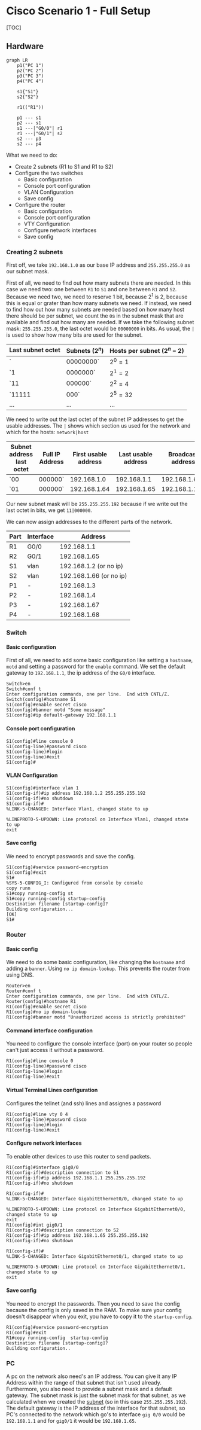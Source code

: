 # Cisco Scenario 1 - Full Setup

[TOC]

## Hardware

```mermaid
graph LR
	p1("PC 1")
	p2("PC 2")
	p3("PC 3")
	p4("PC 4")
	
	s1{"S1"}
	s2{"S2"}
	
	r1(("R1"))
	
	p1 --- s1
	p2 --- s1
	s1 ---|"G0/0"| r1
	r1 ---|"G0/1"| s2
	s2 --- p3
	s2 --- p4
```

What we need to do:

* Create 2 subnets (R1 to S1 and R1 to S2)
* Configure the two switches
  * Basic configuration
  * Console port configuration
  * VLAN Configuration
  * Save config
* Configure the router
  * Basic configuration
  * Console port configuration
  * VTY Configuration
  * Configure network interfaces
  * Save config

### Creating 2 subnets

First off, we take `192.168.1.0` as our base IP address and `255.255.255.0` as our subnet mask.

First of all, we need to find out how many subnets there are needed. In this case we need two: one between `R1` to `S1` and one between `R1` and `S2`. Because we need two, we need to reserve 1 bit, because $2^1$ is 2, because this is equal or grater than how many subnets we need. If instead, we need to find how out how many subnets are needed based on how many host there should be per subnet, we count the `0`s in the subnet mask that are available and find out how many are needed. If we take the following subnet mask: `255.255.255.0`, the last octet would be `00000000` in bits. As usual, the `|` is used to show how many bits are used for the subnet.

| Last subnet octet | Subnets ($2^n$) | Hosts per subnet ($2^n - 2$) |
| ----------------- | --------------- | ---------------------------- |
| `|00000000`       | $2^0 = 1$       | $2^8 - 2 = 254$              |
| `1|0000000`       | $2^1=2$         | $2^7 - 2 = 126$              |
| `11|000000`       | $2^2 = 4$       | $2^6 - 2 = 62$               |
| `11111|000`       | $2^5 = 32$      | $2^3 - 6$                    |
| $\dots$           | $\dots$         | $\dots$                      |

We need to write out the last octet of the subnet IP addresses to get the usable addresses. The `|` shows which section us used for the network and which for the hosts: `network|host`

| Subnet address last octet | Full IP Address | First usable address | Last usable address | Broadcast address |
| ------------------------- | --------------- | -------------------- | ------------------- | ----------------- |
| `00|000000`               | 192.168.1.0     | 192.168.1.1          | 192.168.1.62        | 192.168.1.63      |
| `01|000000`               | 192.168.1.64    | 192.168.1.65         | 192.168.1.126       | 192.168.1.127     |

Our new subnet mask will be `255.255.255.192` because if we write out the last octet in bits, we get `11|000000`.

We can now assign addresses to the different parts of the network.

| Part | Interface | Address                 |
| ---- | --------- | ----------------------- |
| R1   | G0/0      | 192.168.1.1             |
| R2   | G0/1      | 192.168.1.65            |
| S1   | vlan      | 192.168.1.2 (or no ip)  |
| S2   | vlan      | 192.168.1.66 (or no ip) |
| P1   | -         | 192.168.1.3             |
| P2   | -         | 192.168.1.4             |
| P3   | -         | 192.168.1.67            |
| P4   | -         | 192.168.1.68            |

### Switch

#### Basic configuration

First of all, we need to add some basic configuration like setting a `hostname`, `motd` and setting a password for the `enable` command. We set the default gateway to `192.168.1.1`, the ip address of the `G0/0` interface.

```cisco
Switch>en
Switch#conf t
Enter configuration commands, one per line.  End with CNTL/Z.
Switch(config)#hostname S1
S1(config)#enable secret cisco
S1(config)#banner motd "Some message"
S1(config)#ip default-gateway 192.168.1.1
```

#### Console port configuration

```cisco
S1(config)#line console 0
S1(config-line)#password cisco
S1(config-line)#login
S1(config-line)#exit
S1(config)#
```

#### VLAN Configuration

```cisco
S1(config)#interface vlan 1
S1(config-if)#ip address 192.168.1.2 255.255.255.192
S1(config-if)#no shutdown
S1(config-if)#
%LINK-5-CHANGED: Interface Vlan1, changed state to up

%LINEPROTO-5-UPDOWN: Line protocol on Interface Vlan1, changed state to up
exit
```

#### Save config

We need to encrypt passwords and save the config.

```cisco
S1(config)#service password-encryption
S1(config)#exit
S1#
%SYS-5-CONFIG_I: Configured from console by console
copy runn
S1#copy running-config st
S1#copy running-config startup-config 
Destination filename [startup-config]? 
Building configuration...
[OK]
S1#
```

### Router

#### Basic config

We need to do some basic configuration, like changing the `hostname` and adding a `banner`. Using `no ip domain-lookup`. This prevents the router from using DNS.

```cisco
Router>en
Router#conf t
Enter configuration commands, one per line.  End with CNTL/Z.
Router(config)#hostname R1
R1(config)#enable secret cisco
R1(config)#no ip domain-lookup
R1(config)#banner motd "Unauthorized access is strictly prohibited"
```

#### Command interface configuration

You need to configure the console interface (port) on your router so people can't just access it without a password.

```cisco
R1(config)#line console 0
R1(config-line)#password cisco
R1(config-line)#login
R1(config-line)#exit
```

#### Virtual Terminal Lines configuration

Configures the tellnet (and ssh) lines and assignes a password

```cisco
R1(config)#line vty 0 4
R1(config-line)#password cisco
R1(config-line)#login
R1(config-line)#exit
```

#### Configure network interfaces

To enable other devices to use this router to send packets.

```cisco
R1(config)#interface gig0/0
R1(config-if)#description connection to S1
R1(config-if)#ip address 192.168.1.1 255.255.255.192
R1(config-if)#no shutdown

R1(config-if)#
%LINK-5-CHANGED: Interface GigabitEthernet0/0, changed state to up

%LINEPROTO-5-UPDOWN: Line protocol on Interface GigabitEthernet0/0, changed state to up
exit
R1(config)#int gig0/1
R1(config-if)#description connection to S2
R1(config-if)#ip address 192.168.1.65 255.255.255.192
R1(config-if)#no shutdown

R1(config-if)#
%LINK-5-CHANGED: Interface GigabitEthernet0/1, changed state to up

%LINEPROTO-5-UPDOWN: Line protocol on Interface GigabitEthernet0/1, changed state to up
exit
```

#### Save config

You need to encrypt the passwords. Then you need to save the config because the config is only saved in the RAM. To make sure your config doesn't disappear when you exit, you have to copy it to the `startup-config`.

```cisco
R1(config)#service password-encryption
R1(config)#exit
R1#copy running-config  startup-config 
Destination filename [startup-config]? 
Building configuration..
```

### PC

A pc on the network also need's an IP address. You can give it any IP Address within the range of that subnet that isn't used already. Furthermore, you also need to provide a subnet mask and a default gateway. The subnet mask is just the subnet mask for that subnet, as we calculated when we created the [subnet](#creating-2-subnets) (so in this case `255.255.255.192`). The default gateway is the IP address of the interface for that subnet, so PC's connected to the network which go's to interface `gig 0/0` would be `192.168.1.1` and for `gig0/1` it would be `192.168.1.65`.

